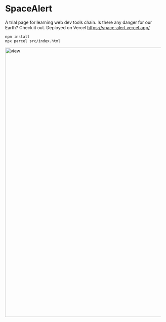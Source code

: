 # SpaceAlert
A trial page for learning web dev tools chain.
Is there any danger for our Earth? Check it out.
Deployed on Vercel https://space-alert.vercel.app/

```
npm install
npx parcel src/index.html
```
<img width="870" alt="view" src="https://github.com/blacwh/SpaceAlert/assets/35067089/947f11bf-7973-41bc-98fc-3dcc56d96b73">
